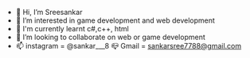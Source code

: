 - 👋 Hi, I’m Sreesankar
- 👀 I’m interested in game development and web development
- 🌱 I'm currently learnt c#,c++, html
- 💞️ I’m looking to collaborate on web or game development
- 📫 instagram = @sankar___8
  📪 Gmail = sankarsree7788@gmail.com

<!---
Sreesankar77/Sreesankar77 is a ✨ special ✨ repository because its `README.md` (this file) appears on your GitHub profile.
You can click the Preview link to take a look at your changes.
--->
